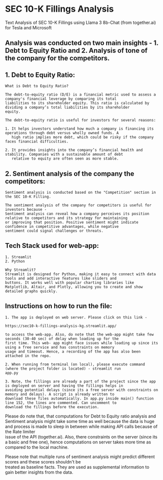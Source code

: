 # SEC 10-K Fillings Analysis
Text Analysis of SEC 10-K Fillings using Llama 3 8b-Chat (from together.ai) for Tesla and Microsoft

## Analysis was conducted on two main insights - 1. Debt to Equity Ratio and 2. Analysis of tone of the company for the competitors.

## 1. Debt to Equity Ratio:
    What is Debt to Equity Ratio?

    The debt-to-equity ratio (D/E) is a financial metric used to assess a company's financial leverage by comparing its total    
    liabilities to its shareholder equity. This ratio is calculated by dividing a company’s total liabilities by its shareholder 
    equity. 
    
    The debt-to-equity ratio is useful for investors for several reasons:

    1. It helps investors understand how much a company is financing its operations through debt versus wholly owned funds. A   
       high ratio implies more debt, which could be risky if the company faces financial difficulties.
    
    2. It provides insights into the company’s financial health and stability. Companies with a sustainable amount of debt 
       relative to equity are often seen as more stable.


## 2. Sentiment analysis of the company the competitors:
    
    Sentiment analysis is conducted based on the "Competition" section in the SEC 10-K Filling. 

    The sentiment analysis of the company for competitors is useful for investors because - 
    Sentiment analysis can reveal how a company perceives its position relative to competitors and its strategy for maintaining 
    or improving that position. Positive sentiment might indicate confidence in competitive advantages, while negative 
    sentiment could signal challenges or threats.

## Tech Stack used for web-app:
    1. Streamlit
    2. Python

    Why Streamlit?
    Streamlit is designed for Python, making it easy to connect with data tools and add interactive features like sliders and 
    buttons. It works well with popular charting libraries like Matplotlib, Altair, and Plotly, allowing you to create and show 
    detailed graphs quickly. 

## Instructions on how to run the file:
    1. The app is deployed on web server. Please click on this link -
    
    https://sec10-k-fillings-analysis-kg.streamlit.app/ 
    
    to access the web-app. Also, do note that the web-app might take few seconds (30-40 sec) of delay when loading up for the 
    first time. This web- app might face issues while loading up since its using a free service and has constraints on memory
    usage and timeout. Hence, a recording of the app has also been attached in the repo. 

    2. When running from terminal (on local), please execute command (where the project folder is located) - streamlit run 
    app.py

    3. Note, the fillings are already a part of the project since the app is deployed on server and having the fillings helps in 
    avoiding potential delays (since its a free server with constraints on memory and delays). A script is already written to 
    download these files automatically. In app.py inside main() function line 152, the lines are commented. Can uncomment to 
    download the fillings before the execution.


Please do note that, that computations for Debt to Equity ratio analysis and Sentiment analysis might take some time as 
well because the data is huge and process is made to sleep in between while making API calls because of the Rate limiter    
issue of the API (together.ai). Also, there constraints on the server (since its a basic and free one), hence computations on server takes more time as compared to the local machine.

Please note that multiple runs of sentiment analysis might predict different scores and these scores shouldn't be  
treated as baseline facts. They are used as supplemental information to gain better insights from the data.







